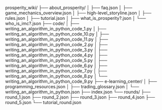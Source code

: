 prosperity_wiki/
├── about_prosperity/
│   ├── faq.json
│   ├── game_mechanics_overview.json
│   ├── high-level_storyline.json
│   ├── rules.json
│   ├── tutorial.json
│   ├── what_is_prosperity?.json
│   └── who_is_imc?.json
├── code/
│   ├── writing_an_algorithm_in_python_code_1.py
│   ├── writing_an_algorithm_in_python_code_10.py
│   ├── writing_an_algorithm_in_python_code_11.py
│   ├── writing_an_algorithm_in_python_code_2.py
│   ├── writing_an_algorithm_in_python_code_3.py
│   ├── writing_an_algorithm_in_python_code_4.py
│   ├── writing_an_algorithm_in_python_code_5.py
│   ├── writing_an_algorithm_in_python_code_6.py
│   ├── writing_an_algorithm_in_python_code_7.py
│   ├── writing_an_algorithm_in_python_code_8.py
│   └── writing_an_algorithm_in_python_code_9.py
├── e-learning_center/
│   ├── programming_resources.json
│   ├── trading_glossary.json
│   └── writing_an_algorithm_in_python.json
├── index.json
└── rounds/
    ├── round_1.json
    ├── round_2.json
    ├── round_3.json
    ├── round_4.json
    ├── round_5.json
    └── tutorial_round.json